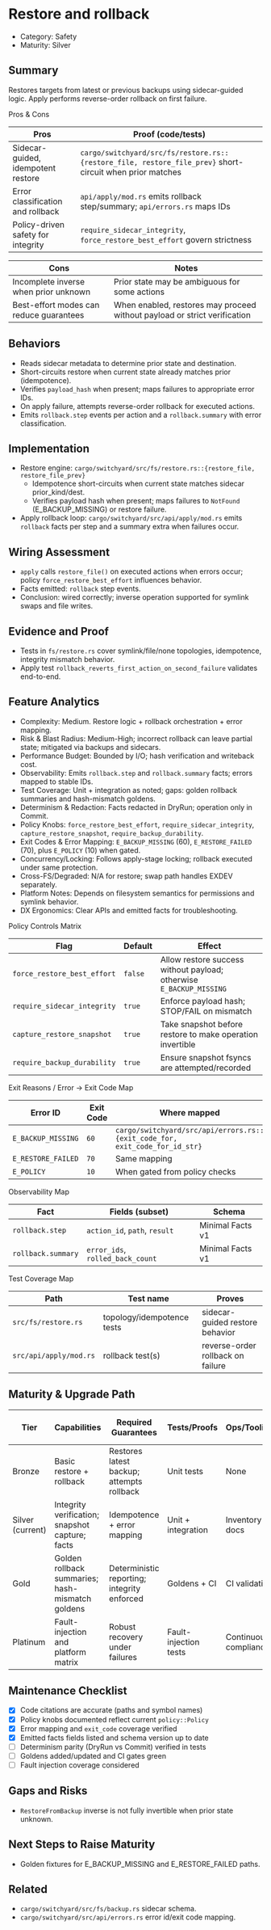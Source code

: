 # Restore and rollback

- Category: Safety
- Maturity: Silver

## Summary

Restores targets from latest or previous backups using sidecar-guided logic. Apply performs reverse-order rollback on first failure.

Pros & Cons

| Pros | Proof (code/tests) |
| --- | --- |
| Sidecar-guided, idempotent restore | `cargo/switchyard/src/fs/restore.rs::{restore_file, restore_file_prev}` short-circuit when prior matches |
| Error classification and rollback | `api/apply/mod.rs` emits rollback step/summary; `api/errors.rs` maps IDs |
| Policy-driven safety for integrity | `require_sidecar_integrity`, `force_restore_best_effort` govern strictness |

| Cons | Notes |
| --- | --- |
| Incomplete inverse when prior unknown | Prior state may be ambiguous for some actions |
| Best-effort modes can reduce guarantees | When enabled, restores may proceed without payload or strict verification |

## Behaviors

- Reads sidecar metadata to determine prior state and destination.
- Short-circuits restore when current state already matches prior (idempotence).
- Verifies `payload_hash` when present; maps failures to appropriate error IDs.
- On apply failure, attempts reverse-order rollback for executed actions.
- Emits `rollback.step` events per action and a `rollback.summary` with error classification.

## Implementation

- Restore engine: `cargo/switchyard/src/fs/restore.rs::{restore_file, restore_file_prev}`
  - Idempotence short-circuits when current state matches sidecar prior_kind/dest.
  - Verifies payload hash when present; maps failures to `NotFound` (E_BACKUP_MISSING) or restore failure.
- Apply rollback loop: `cargo/switchyard/src/api/apply/mod.rs` emits `rollback` facts per step and a summary extra when failures occur.

## Wiring Assessment

- `apply` calls `restore_file()` on executed actions when errors occur; policy `force_restore_best_effort` influences behavior.
- Facts emitted: `rollback` step events.
- Conclusion: wired correctly; inverse operation supported for symlink swaps and file writes.

## Evidence and Proof

- Tests in `fs/restore.rs` cover symlink/file/none topologies, idempotence, integrity mismatch behavior.
- Apply test `rollback_reverts_first_action_on_second_failure` validates end-to-end.

## Feature Analytics

- Complexity: Medium. Restore logic + rollback orchestration + error mapping.
- Risk & Blast Radius: Medium-High; incorrect rollback can leave partial state; mitigated via backups and sidecars.
- Performance Budget: Bounded by I/O; hash verification and writeback cost.
- Observability: Emits `rollback.step` and `rollback.summary` facts; errors mapped to stable IDs.
- Test Coverage: Unit + integration as noted; gaps: golden rollback summaries and hash-mismatch goldens.
- Determinism & Redaction: Facts redacted in DryRun; operation only in Commit.
- Policy Knobs: `force_restore_best_effort`, `require_sidecar_integrity`, `capture_restore_snapshot`, `require_backup_durability`.
- Exit Codes & Error Mapping: `E_BACKUP_MISSING` (60), `E_RESTORE_FAILED` (70), plus `E_POLICY` (10) when gated.
- Concurrency/Locking: Follows apply-stage locking; rollback executed under same protection.
- Cross-FS/Degraded: N/A for restore; swap path handles EXDEV separately.
- Platform Notes: Depends on filesystem semantics for permissions and symlink behavior.
- DX Ergonomics: Clear APIs and emitted facts for troubleshooting.

Policy Controls Matrix

| Flag | Default | Effect |
| --- | --- | --- |
| `force_restore_best_effort` | `false` | Allow restore success without payload; otherwise `E_BACKUP_MISSING` |
| `require_sidecar_integrity` | `true` | Enforce payload hash; STOP/FAIL on mismatch |
| `capture_restore_snapshot` | `true` | Take snapshot before restore to make operation invertible |
| `require_backup_durability` | `true` | Ensure snapshot fsyncs are attempted/recorded |

Exit Reasons / Error → Exit Code Map

| Error ID | Exit Code | Where mapped |
| --- | --- | --- |
| `E_BACKUP_MISSING` | `60` | `cargo/switchyard/src/api/errors.rs::{exit_code_for, exit_code_for_id_str}` |
| `E_RESTORE_FAILED` | `70` | Same mapping |
| `E_POLICY` | `10` | When gated from policy checks |

Observability Map

| Fact | Fields (subset) | Schema |
| --- | --- | --- |
| `rollback.step` | `action_id`, `path`, `result` | Minimal Facts v1 |
| `rollback.summary` | `error_ids`, `rolled_back_count` | Minimal Facts v1 |

Test Coverage Map

| Path | Test name | Proves |
| --- | --- | --- |
| `src/fs/restore.rs` | topology/idempotence tests | sidecar-guided restore behavior |
| `src/api/apply/mod.rs` | rollback test(s) | reverse-order rollback on failure |

## Maturity & Upgrade Path

| Tier | Capabilities | Required Guarantees | Tests/Proofs | Ops/Tooling | Relationship to Previous Tier |
| --- | --- | --- | --- | --- | --- |
| Bronze | Basic restore + rollback | Restores latest backup; attempts rollback | Unit tests | None | Additive |
| Silver (current) | Integrity verification; snapshot capture; facts | Idempotence + error mapping | Unit + integration | Inventory docs | Additive |
| Gold | Golden rollback summaries; hash-mismatch goldens | Deterministic reporting; integrity enforced | Goldens + CI | CI validation | Additive |
| Platinum | Fault-injection and platform matrix | Robust recovery under failures | Fault-injection tests | Continuous compliance | Additive |

## Maintenance Checklist

- [x] Code citations are accurate (paths and symbol names)
- [x] Policy knobs documented reflect current `policy::Policy`
- [x] Error mapping and `exit_code` coverage verified
- [x] Emitted facts fields listed and schema version up to date
- [ ] Determinism parity (DryRun vs Commit) verified in tests
- [ ] Goldens added/updated and CI gates green
- [ ] Fault injection coverage considered
## Gaps and Risks

- `RestoreFromBackup` inverse is not fully invertible when prior state unknown.

## Next Steps to Raise Maturity

- Golden fixtures for E_BACKUP_MISSING and E_RESTORE_FAILED paths.

## Related

- `cargo/switchyard/src/fs/backup.rs` sidecar schema.
- `cargo/switchyard/src/api/errors.rs` error id/exit code mapping.
